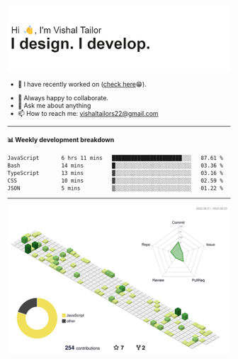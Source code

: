 ![Hi, I'm Vishal Tailor. I design. I develop.](https://github.com/vishaltailors/vishaltailors/blob/main/header.png?raw=true)

- 🔭 I have recently worked on ([check here](https://vishaltailor.com)😁).
<!-- - 🎦 Currently watching: JavaScript: The Hard Parts By Will Sentance. -->
- 👯 Always happy to collaborate.
- 💬 Ask me about anything
- 📫 How to reach me: <a href="mailto:vishaltailors22@gmail.com">vishaltailors22@gmail.com</a>

<hr /> 
<h4>📊 Weekly development breakdown</h4>
<!--START_SECTION:waka-->

```txt
JavaScript       6 hrs 11 mins   ██████████████████████░░░   87.61 %
Bash             14 mins         █░░░░░░░░░░░░░░░░░░░░░░░░   03.36 %
TypeScript       13 mins         ▓░░░░░░░░░░░░░░░░░░░░░░░░   03.16 %
CSS              10 mins         ▓░░░░░░░░░░░░░░░░░░░░░░░░   02.59 %
JSON             5 mins          ▒░░░░░░░░░░░░░░░░░░░░░░░░   01.22 %
```

<!--END_SECTION:waka-->
<hr /> 

![](./profile-3d-contrib/profile-green-animate.svg)

